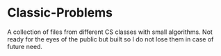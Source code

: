 # Classic-Problems

A collection of files from different CS classes with small algorithms.
Not ready for the eyes of the public but built so I do not lose them in case of future need.
